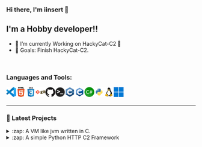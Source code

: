 ### Hi there, I'm iinsert 👋


## I'm a Hobby developer!!

- 🌱 I’m currently Working on HackyCat-C2 🤣
- 🥅 Goals: Finish HackyCat-C2.

<br />

### Languages and Tools:

[<img align="left" alt="Visual Studio Code" width="26px" src="https://raw.githubusercontent.com/github/explore/80688e429a7d4ef2fca1e82350fe8e3517d3494d/topics/visual-studio-code/visual-studio-code.png" />][VS-CODE]
[<img align="left" alt="HTML5" width="26px" src="https://raw.githubusercontent.com/github/explore/80688e429a7d4ef2fca1e82350fe8e3517d3494d/topics/html/html.png" />][HTML5]
[<img align="left" alt="CSS3" width="26px" src="https://raw.githubusercontent.com/github/explore/80688e429a7d4ef2fca1e82350fe8e3517d3494d/topics/css/css.png" />][CSS3]
[<img align="left" alt="Git" width="26px" src="https://raw.githubusercontent.com/github/explore/80688e429a7d4ef2fca1e82350fe8e3517d3494d/topics/git/git.png" />][Git]
[<img align="left" alt="GitHub" width="26px" src="https://raw.githubusercontent.com/github/explore/78df643247d429f6cc873026c0622819ad797942/topics/github/github.png" />][GitHub]
[<img align="left" alt="Terminal" width="26px" src="https://raw.githubusercontent.com/github/explore/80688e429a7d4ef2fca1e82350fe8e3517d3494d/topics/terminal/terminal.png" />][Term]
[<img align="left" alt="C++" width="26px" src="https://raw.githubusercontent.com/github/explore/180320cffc25f4ed1bbdfd33d4db3a66eeeeb358/topics/cpp/cpp.png" />][C++]
[<img align="left" alt="C++" width="26px" src="https://raw.githubusercontent.com/github/explore/f3e22f0dca2be955676bc70d6214b95b13354ee8/topics/c/c.png" />][C]
[<img align="left" alt="C#" width="26px" src="https://raw.githubusercontent.com/github/explore/80688e429a7d4ef2fca1e82350fe8e3517d3494d/topics/csharp/csharp.png" />][C#]
[<img align="left" alt="Python" width="26px" src="https://raw.githubusercontent.com/github/explore/80688e429a7d4ef2fca1e82350fe8e3517d3494d/topics/python/python.png" />][Python]
[<img align="left" alt="Linux" width="26px" src="https://raw.githubusercontent.com/github/explore/80688e429a7d4ef2fca1e82350fe8e3517d3494d/topics/linux/linux.png" />][Linux]
[<img align="left" alt="C++" width="26px" src="https://raw.githubusercontent.com/github/explore/80688e429a7d4ef2fca1e82350fe8e3517d3494d/topics/windows/windows.png" />][Win]

<br />
<br />

---

### 📕 Latest Projects

<details>
  <summary>:zap: A VM like jvm written in C. </summary>
  
<!--START_SECTION:activity-->
[----| 🗣 Features |----]
  
- - [x] Asm language for the vm.
- - [x] Error handling
- - [x] Bytecode compiler.
- - [x] Disassembler for the bytecode.
  
[----| 📥 Download |----]
  - [:package: Klick here](https://github.com/iinsertNameHere/Slick)
<!--END_SECTION:activity-->

</details>
<details>
  <summary>:zap: A simple Python HTTP C2 Framework</summary>
  
<!--START_SECTION:activity-->
[----| 🗣 Features |----]
  
- - [x] A tool to generate Payloads (reverse_http)
- - [x] A C2 Flask Server (C2 api)
- - [x] A Tool to control Payloads that are connected to the server
- - [x] A Cross Platform (windows/linux)
  
[----| 📥 Repo |----]
  - [:package: Klick here](https://github.com/iinsertNameHere/HackyCat--C2)
<!--END_SECTION:activity-->

</details>

[VS-CODE]: https://github.com/topics/visual-studio-code
[HTML5]: https://github.com/topics/html
[CSS3]: https://github.com/topics/css3
[Git]: https://github.com/topics/git
[GitHub]: https://github.com/topics/github
[Term]: https://github.com/topics/terminal
[C++]: https://github.com/topics/cpp
[C]: https://github.com/topics/c
[C#]: https://github.com/topics/csharp
[Python]: https://github.com/topics/python
[Linux]: https://github.com/topics/linux
[Win]: https://github.com/topics/windows

